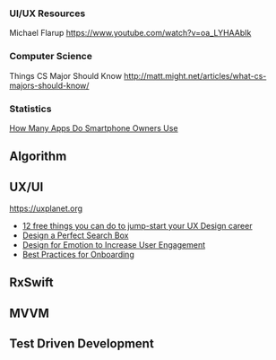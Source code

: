### UI/UX Resources
Michael Flarup
https://www.youtube.com/watch?v=oa_LYHAAbIk


### Computer Science
Things CS Major Should Know
http://matt.might.net/articles/what-cs-majors-should-know/

### Statistics
[How Many Apps Do Smartphone Owners Use](http://www.emarketer.com/Article/How-Many-Apps-Do-Smartphone-Owners-Use/1013309)

## Algorithm

## UX/UI

https://uxplanet.org



 - [12 free things you can do to jump-start your UX Design career](https://medium.freecodecamp.com/how-to-become-a-ux-designer-8f5c8567aefd#.wym72n7wr)
 - [Design a Perfect Search Box](https://uxplanet.org/design-a-perfect-search-box-b6baaf9599c#.xeup7hw96)
 - [Design for Emotion to Increase User Engagement](https://uxplanet.org/design-for-emotion-to-increase-user-engagement-ee1f135900bc#.falvtb1zr)
 - [Best Practices for Onboarding](https://uxplanet.org/best-practices-for-onboarding-92f3a9f0b21a#.sh32t3r3p)


## RxSwift

## MVVM

## Test Driven Development
